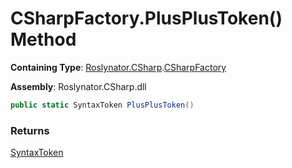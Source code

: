 # CSharpFactory\.PlusPlusToken\(\) Method

**Containing Type**: [Roslynator.CSharp](../../README.md)\.[CSharpFactory](../README.md)

**Assembly**: Roslynator\.CSharp\.dll

```csharp
public static SyntaxToken PlusPlusToken()
```

### Returns

[SyntaxToken](https://docs.microsoft.com/en-us/dotnet/api/microsoft.codeanalysis.syntaxtoken)


